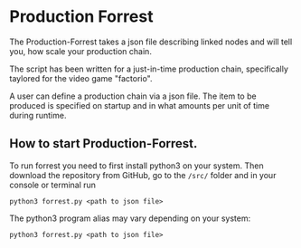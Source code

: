 # Production Forrest

The Production-Forrest takes a json file describing linked nodes and will tell you, how scale your production chain.

The script has been written for a just-in-time production chain, specifically taylored for the video game "factorio".

A user can define a production chain via a json file. The item to be produced is specified on startup and in what amounts per unit of time during runtime.

## How to start Production-Forrest.

To run forrest you need to first install python3 on your system. Then download the repository from GitHub, go to the `/src/` folder and in your console or terminal run

```
python3 forrest.py <path to json file>
```

The python3 program alias may vary depending on your system:

```
python3 forrest.py <path to json file>
```
